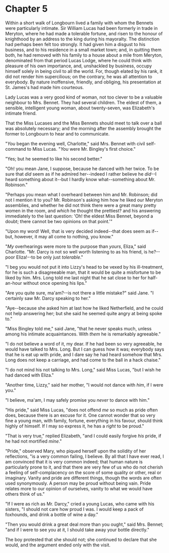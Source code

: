Chapter 5
=============

Within a short walk of Longbourn lived a family with whom the Bennets
were particularly intimate. Sir William Lucas had been formerly in trade
in Meryton, where he had made a tolerable fortune, and risen to the
honour of knighthood by an address to the king during his mayoralty.
The distinction had perhaps been felt too strongly. It had given him a
disgust to his business, and to his residence in a small market town;
and, in quitting them both, he had removed with his family to a house
about a mile from Meryton, denominated from that period Lucas Lodge,
where he could think with pleasure of his own importance, and,
unshackled by business, occupy himself solely in being civil to all
the world. For, though elated by his rank, it did not render him
supercilious; on the contrary, he was all attention to everybody. By
nature inoffensive, friendly, and obliging, his presentation at St.
James's had made him courteous.

Lady Lucas was a very good kind of woman, not too clever to be a
valuable neighbour to Mrs. Bennet. They had several children. The eldest
of them, a sensible, intelligent young woman, about twenty-seven, was
Elizabeth's intimate friend.

That the Miss Lucases and the Miss Bennets should meet to talk over
a ball was absolutely necessary; and the morning after the assembly
brought the former to Longbourn to hear and to communicate.

"_You_ began the evening well, Charlotte," said Mrs. Bennet with civil
self-command to Miss Lucas. "_You_ were Mr. Bingley's first choice."

"Yes; but he seemed to like his second better."

"Oh! you mean Jane, I suppose, because he danced with her twice. To be
sure that _did_ seem as if he admired her--indeed I rather believe he
_did_--I heard something about it--but I hardly know what--something
about Mr. Robinson."

"Perhaps you mean what I overheard between him and Mr. Robinson; did not
I mention it to you? Mr. Robinson's asking him how he liked our Meryton
assemblies, and whether he did not think there were a great many
pretty women in the room, and _which_ he thought the prettiest? and his
answering immediately to the last question: 'Oh! the eldest Miss Bennet,
beyond a doubt; there cannot be two opinions on that point.'"

"Upon my word! Well, that is very decided indeed--that does seem as
if--but, however, it may all come to nothing, you know."

"_My_ overhearings were more to the purpose than _yours_, Eliza," said
Charlotte. "Mr. Darcy is not so well worth listening to as his friend,
is he?--poor Eliza!--to be only just _tolerable_."

"I beg you would not put it into Lizzy's head to be vexed by his
ill-treatment, for he is such a disagreeable man, that it would be quite
a misfortune to be liked by him. Mrs. Long told me last night that he
sat close to her for half-an-hour without once opening his lips."

"Are you quite sure, ma'am?--is not there a little mistake?" said Jane.
"I certainly saw Mr. Darcy speaking to her."

"Aye--because she asked him at last how he liked Netherfield, and he
could not help answering her; but she said he seemed quite angry at
being spoke to."

"Miss Bingley told me," said Jane, "that he never speaks much,
unless among his intimate acquaintances. With _them_ he is remarkably
agreeable."

"I do not believe a word of it, my dear. If he had been so very
agreeable, he would have talked to Mrs. Long. But I can guess how it
was; everybody says that he is eat up with pride, and I dare say he had
heard somehow that Mrs. Long does not keep a carriage, and had come to
the ball in a hack chaise."

"I do not mind his not talking to Mrs. Long," said Miss Lucas, "but I
wish he had danced with Eliza."

"Another time, Lizzy," said her mother, "I would not dance with _him_,
if I were you."

"I believe, ma'am, I may safely promise you _never_ to dance with him."

"His pride," said Miss Lucas, "does not offend _me_ so much as pride
often does, because there is an excuse for it. One cannot wonder that so
very fine a young man, with family, fortune, everything in his favour,
should think highly of himself. If I may so express it, he has a _right_
to be proud."

"That is very true," replied Elizabeth, "and I could easily forgive
_his_ pride, if he had not mortified _mine_."

"Pride," observed Mary, who piqued herself upon the solidity of her
reflections, "is a very common failing, I believe. By all that I have
ever read, I am convinced that it is very common indeed; that human
nature is particularly prone to it, and that there are very few of us
who do not cherish a feeling of self-complacency on the score of some
quality or other, real or imaginary. Vanity and pride are different
things, though the words are often used synonymously. A person may
be proud without being vain. Pride relates more to our opinion of
ourselves, vanity to what we would have others think of us."

"If I were as rich as Mr. Darcy," cried a young Lucas, who came with
his sisters, "I should not care how proud I was. I would keep a pack of
foxhounds, and drink a bottle of wine a day."

"Then you would drink a great deal more than you ought," said Mrs.
Bennet; "and if I were to see you at it, I should take away your bottle
directly."

The boy protested that she should not; she continued to declare that she
would, and the argument ended only with the visit.
